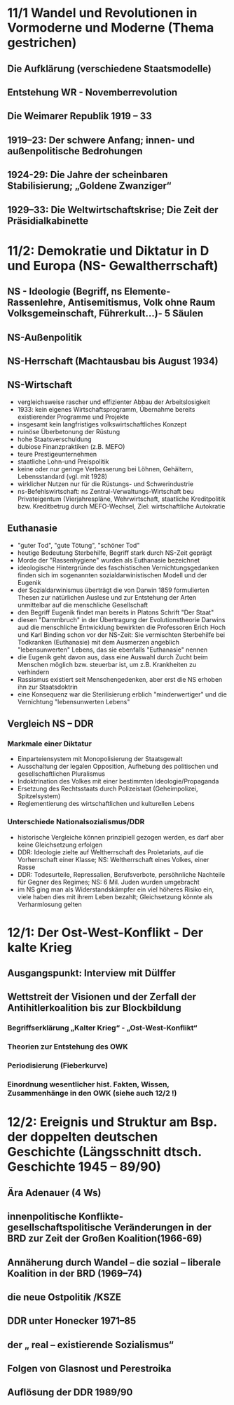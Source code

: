 # 11/1 Wandel und Revolutionen in Vormoderne und Moderne (Thema gestrichen)

## Die Aufklärung (verschiedene Staatsmodelle)
## Entstehung WR - Novemberrevolution
## Die Weimarer Republik 1919 – 33
## 1919–23: Der schwere Anfang; innen- und außenpolitische Bedrohungen
## 1924-29: Die Jahre der scheinbaren Stabilisierung; „Goldene Zwanziger“
## 1929–33: Die Weltwirtschaftskrise; Die Zeit der Präsidialkabinette

# 11/2: Demokratie und Diktatur in D und Europa (NS- Gewaltherrschaft)

## NS - Ideologie (Begriff, ns Elemente- Rassenlehre, Antisemitismus, Volk ohne Raum  Volksgemeinschaft, Führerkult…)- 5 Säulen
## NS-Außenpolitik
## NS-Herrschaft (Machtausbau bis August 1934)
## NS-Wirtschaft
- vergleichsweise rascher und effizienter Abbau der Arbeitslosigkeit
- 1933: kein eigenes Wirtschaftsprogramm, Übernahme bereits existierender Programme und Projekte
- insgesamt kein langfristiges volkswirtschaftliches Konzept
- ruinöse Überbetonung der Rüstung
- hohe Staatsverschuldung
- dubiose Finanzpraktiken (z.B. MEFO)
- teure Prestigeunternehmen
- staatliche Lohn-und Preispolitik
- keine oder nur geringe Verbesserung bei Löhnen, Gehältern, Lebensstandard (vgl. mit 1928)
- wirklicher Nutzen nur für die Rüstungs- und Schwerindustrie
- ns-Befehlswirtschaft: ns Zentral-Verwaltungs-Wirtschaft beu Privateigentum (Vierjahrespläne, Wehrwirtschaft, staatliche Kreditpolitik bzw. Kreditbetrug durch MEFO-Wechsel, Ziel: wirtschaftliche Autokratie

## Euthanasie
- "guter Tod", "gute Tötung", "schöner Tod"
- heutige Bedeutung Sterbehilfe, Begriff stark durch NS-Zeit geprägt
- Morde der "Rassenhygiene" wurden als Euthanasie bezeichnet
- ideologische Hintergründe des faschistischen Vernichtungsgedanken finden sich im sogenannten sozialdarwinistischen Modell und der Eugenik
- der Sozialdarwinismus überträgt die von Darwin 1859 formulierten Thesen zur natürlichen Auslese und zur Entstehung der Arten unmittelbar auf die menschliche Gesellschaft
- den Begriff Eugenik findet man bereits in Platons Schrift "Der Staat"
- diesen "Dammbruch" in der Übertragung der Evolutionstheorie Darwins aud die menschliche Entwicklung bewirkten die Professoren Erich Hoch und Karl Binding schon vor der NS-Zeit: Sie vermischten Sterbehilfe bei Todkranken (Euthanasie) mit dem Ausmerzen angeblich "lebensunwerten" Lebens, das sie ebenfalls "Euthanasie" nennen
- die Eugenik geht davon aus, dass eine Auswahl durch Zucht beim Menschen möglich bzw. steuerbar ist, um z.B. Krankheiten zu verhindern
- Rassismus existiert seit Menschengedenken, aber erst die NS erhoben ihn zur Staatsdoktrin
- eine Konsequenz war die Sterilisierung erblich "minderwertiger" und die Vernichtung "lebensunwerten Lebens"

## Vergleich NS – DDR
### Markmale einer Diktatur
- Einparteiensystem mit Monopolisierung der Staatsgewalt
- Ausschaltung der legalen Opposition, Aufhebung des politischen und gesellschaftlichen Pluralismus
- Indoktrination des Volkes mit einer bestimmten Ideologie/Propaganda
- Ersetzung des Rechtsstaats durch Polizeistaat (Geheimpolizei, Spitzelsystem)
- Reglementierung des wirtschaftlichen und kulturellen Lebens
### Unterschiede Nationalsozialismus/DDR
- historische Vergleiche können prinzipiell gezogen werden, es darf aber keine Gleichsetzung erfolgen
- DDR: Ideologie zielte auf Weltherrschaft des Proletariats, auf die Vorherrschaft einer Klasse; NS: Weltherrschaft eines Volkes, einer Rasse
- DDR: Todesurteile, Repressalien, Berufsverbote, persöhnliche Nachteile für Gegner des Regimes; NS: 6 Mil. Juden wurden umgebracht
- im NS ging man als Widerstandskämpfer ein viel höheres Risiko ein, viele haben dies mit ihrem Leben bezahlt; Gleichsetzung könnte als Verharmlosung gelten

# 12/1: Der Ost-West-Konflikt - Der kalte Krieg

## Ausgangspunkt: Interview mit Dülffer
## Wettstreit der Visionen und der Zerfall der Antihitlerkoalition bis zur Blockbildung
### Begriffserklärung „Kalter Krieg“ - „Ost-West-Konflikt“
### Theorien zur Entstehung des OWK
### Periodisierung (Fieberkurve)
### Einordnung wesentlicher hist. Fakten, Wissen, Zusammenhänge in den OWK (siehe auch 12/2 !)

# 12/2: Ereignis und Struktur am Bsp. der doppelten deutschen Geschichte (Längsschnitt dtsch. Geschichte 1945 – 89/90)
## Ära Adenauer (4 Ws)
## innenpolitische Konflikte- gesellschaftspolitische Veränderungen in der BRD zur Zeit der Großen Koalition(1966-69)
## Annäherung durch Wandel – die sozial – liberale Koalition in der BRD (1969–74)
## die neue Ostpolitik /KSZE
## DDR unter Honecker 1971–85
## der „ real – existierende Sozialismus“
## Folgen von Glasnost und Perestroika
## Auflösung der DDR 1989/90
